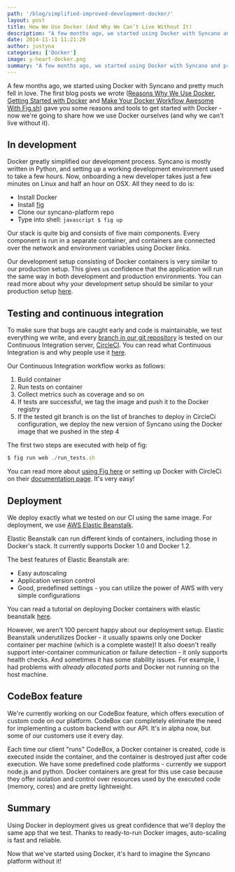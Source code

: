 ```yaml
---
path: '/blog/simplified-improved-development-docker/'
layout: post
title: How We Use Docker (And Why We Can’t Live Without It)
description: "A few months ago, we started using Docker with Syncano and pretty much fell in love. Now we're going to share how we use Docker ourselves!"
date: 2014-11-11 11:21:29
author: justyna
categories: ['Docker']
image: y-heart-docker.png
summary: "A few months ago, we started using Docker with Syncano and pretty much fell in love. The first blog posts we wrote (Reasons Why We Use Docker, Getting Started with Docker and Make Your Docker Workflow Awesome With Fig.sh) gave you some reasons and tools to get started with Docker – now we’re going to share how we use Docker ourselves (and why we can’t live without it)."
---
```

A few months ago, we started using Docker with Syncano and pretty much fell in love. The first blog posts we wrote (<a href="http://www.syncano.io/blog/reasons-use-docker/">Reasons Why We Use Docker</a>, <a href="http://www.syncano.io/blog/getting-started-docker/">Getting Started with Docker</a> and <a href="http://www.syncano.io/blog/docker-workflow-fig-sh/">Make Your Docker Workflow Awesome With Fig.sh</a>) gave you some reasons and tools to get started with Docker - now we're going to share how we use Docker ourselves (and why we can't live without it).

## In development

Docker greatly simplified our development process. Syncano is mostly written in Python, and setting up a working development environment used to take a few hours. Now, onboarding a new developer takes just a few minutes on Linux and half an hour on OSX. All they need to do is:

*   Install Docker
*   Install [fig](http://fig.sh)
*   Clone our syncano-platform repo
*   Type into shell: ```javascript $ fig up ```

Our stack is quite big and consists of five main components. Every component is run in a separate container, and containers are connected over the network and environment variables using Docker <em>links</em>.

Our development setup consisting of Docker containers is very similar to our production setup. This  gives us confidence that the application will run the same way in both development and production environments. You can read more about why your development setup should be similar to your production setup <a href="http://programmers.stackexchange.com/questions/162715/arguments-for-development-environment-being-the-same-as-production">here</a>.

## Testing and continuous integration

To make sure that bugs are caught early and code is maintainable, we test everything we write, and every <a href="http://git-scm.com/book/en/v1/Git-Branching-What-a-Branch-Is">branch in our git repository</a> is tested on our Continuous Integration server, <a href="https://circleci.com/">CircleCI</a>. You can read what Continuous Integration is and why people use it <a href="http://www.thoughtworks.com/continuous-integration">here</a>.

Our Continuous Integration workflow works as follows:

1.  Build container
2.  Run tests on container
3.  Collect metrics such as coverage and so on
4.  If tests are successful, we tag the image and push it to the Docker registry
5.  If the tested git branch is on the list of branches to deploy in CircleCi configuration, we deploy the new version of Syncano using the Docker image that we pushed in the step 4

The first two steps are executed with help of fig:

```javascript
$ fig run web ./run_tests.sh
```

You can read more about <a href="link">using Fig here</a> or setting up Docker with CircleCi on their <a href="https://circleci.com/docs/docker">documentation page</a>. It's very easy!

## Deployment

We deploy exactly what we tested on our CI using the same image. For deployment, we use <a href="http://aws.amazon.com/elasticbeanstalk/">AWS Elastic Beanstalk</a>.

Elastic Beanstalk can run different kinds of containers, including those in Docker's stack. It currently supports Docker 1.0 and Docker 1.2.

The best features of Elastic Beanstalk are:

*   Easy autoscaling
*   Application version control
*   Good, predefined settings - you can utilize the power of AWS with very simple configurations

You can read a tutorial on deploying Docker containers with elastic beanstalk <a href="http://blog.flux7.com/blogs/docker/10-steps-deploying-docker-containers-on-elastic-beanstalk">here</a>.

However, we aren't 100 percent happy about our deployment setup. Elastic Beanstalk underutilizes Docker - it usually spawns only one Docker container per machine (which is a complete waste)! It also doesn't really support inter-container communication or failure detection - it only supports health checks. And sometimes it has some stability issues. For example, I had problems with <em>already allocated ports</em> and Docker not running on the host machine.

## CodeBox feature

We're currently working on our CodeBox feature, which offers execution of custom code on our platform. CodeBox can completely eliminate the need for implementing a custom backend with our API. It's in alpha now, but some of our customers use it every day.

Each time our client "runs" CodeBox, a Docker container is created, code is executed inside the container, and the container is destroyed just after code execution. We have some predefined code platforms - currently we  support node.js and python. Docker containers are great for this use case because they offer isolation and control over resources used by the executed code (memory, cores) and are pretty lightweight.

## Summary

Using Docker in deployment gives us great confidence that we'll deploy the same app that we test. Thanks to ready-to-run Docker images, auto-scaling is fast and reliable.

Now that we've started using Docker, it's hard to imagine the Syncano platform without it!